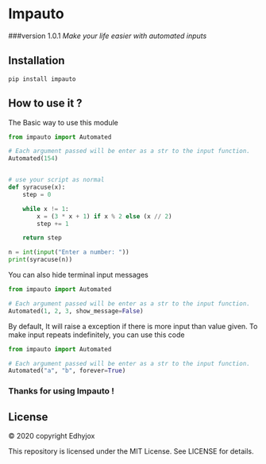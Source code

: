 # Impauto
###version 1.0.1
*Make your life easier with automated inputs*

## Installation
```
pip install impauto
```

## How to use it ?
The Basic way to use this module
```python
from impauto import Automated

# Each argument passed will be enter as a str to the input function.
Automated(154) 


# use your script as normal
def syracuse(x):
    step = 0

    while x != 1:
        x = (3 * x + 1) if x % 2 else (x // 2)
        step += 1

    return step

n = int(input("Enter a number: "))
print(syracuse(n))
```
You can also hide terminal input messages
```python
from impauto import Automated

# Each argument passed will be enter as a str to the input function.
Automated(1, 2, 3, show_message=False)
```

By default, It will raise a exception if there is more input than value given.
To make input repeats indefinitely, you can use this code
```python
from impauto import Automated

# Each argument passed will be enter as a str to the input function.
Automated("a", "b", forever=True)
```

### Thanks for using Impauto !


## License
© 2020 copyright Edhyjox

This repository is licensed under the MIT License.
See LICENSE for details.